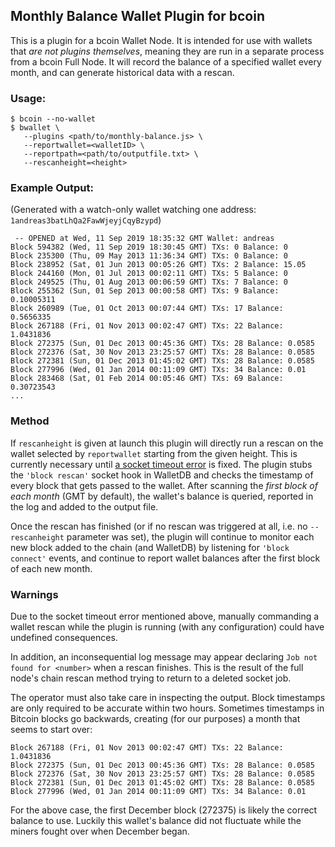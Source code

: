 ## Monthly Balance Wallet Plugin for bcoin

This is a plugin for a bcoin Wallet Node. It is intended for use with wallets
that _are not plugins themselves_, meaning they are run in a separate process
from a bcoin Full Node. It will record the balance of a specified wallet every
month, and can generate historical data with a rescan.

### Usage:

```
$ bcoin --no-wallet
$ bwallet \
   --plugins <path/to/monthly-balance.js> \
   --reportwallet=<walletID> \
   --reportpath=<path/to/outputfile.txt> \
   --rescanheight=<height>
```

### Example Output:

(Generated with a watch-only wallet watching one address:
`1andreas3batLhQa2FawWjeyjCqyBzypd`)

```
 -- OPENED at Wed, 11 Sep 2019 18:35:32 GMT Wallet: andreas
Block 594382 (Wed, 11 Sep 2019 18:30:45 GMT) TXs: 0 Balance: 0
Block 235300 (Thu, 09 May 2013 11:36:34 GMT) TXs: 0 Balance: 0
Block 238952 (Sat, 01 Jun 2013 00:05:26 GMT) TXs: 2 Balance: 15.05
Block 244160 (Mon, 01 Jul 2013 00:02:11 GMT) TXs: 5 Balance: 0
Block 249525 (Thu, 01 Aug 2013 00:06:59 GMT) TXs: 7 Balance: 0
Block 255362 (Sun, 01 Sep 2013 00:00:58 GMT) TXs: 9 Balance: 0.10005311
Block 260989 (Tue, 01 Oct 2013 00:07:44 GMT) TXs: 17 Balance: 0.5656335
Block 267188 (Fri, 01 Nov 2013 00:02:47 GMT) TXs: 22 Balance: 1.0431836
Block 272375 (Sun, 01 Dec 2013 00:45:36 GMT) TXs: 28 Balance: 0.0585
Block 272376 (Sat, 30 Nov 2013 23:25:57 GMT) TXs: 28 Balance: 0.0585
Block 272381 (Sun, 01 Dec 2013 01:45:02 GMT) TXs: 28 Balance: 0.0585
Block 277996 (Wed, 01 Jan 2014 00:11:09 GMT) TXs: 34 Balance: 0.01
Block 283468 (Sat, 01 Feb 2014 00:05:46 GMT) TXs: 69 Balance: 0.30723543
...
```

### Method

If `rescanheight` is given at launch this plugin will directly run a rescan on
the wallet selected by `reportwallet` starting from the given height.
This is currently necessary until
[a socket timeout error](https://github.com/bcoin-org/bcoin/issues/842)
is fixed. The plugin stubs the `'block rescan'` socket hook in WalletDB and
checks the timestamp of every block that gets passed to the wallet. After
scanning the _first block of each month_ (GMT by default), the wallet's
balance is queried, reported in the log and added to the output file.

Once the rescan has finished (or if no rescan was triggered at all, i.e. no
`--rescanheight` parameter was set), the plugin will continue to monitor each
new block added to the chain (and WalletDB) by listening for `'block connect'`
events, and continue to report wallet balances after the first block of each new
month.

### Warnings

Due to the socket timeout error mentioned above, manually commanding a wallet
rescan while the plugin is running (with any configuration) could have undefined
consequences.

In addition, an inconsequential log message may appear declaring
`Job not found for <number>` when a rescan finishes. This is the result of the
full node's chain rescan method trying to return to a deleted socket job.

The operator must also take care in inspecting the output. Block timestamps are
only required to be accurate within two hours. Sometimes timestamps
in Bitcoin blocks go backwards, creating (for our purposes) a month that seems
to start over:

```
Block 267188 (Fri, 01 Nov 2013 00:02:47 GMT) TXs: 22 Balance: 1.0431836
Block 272375 (Sun, 01 Dec 2013 00:45:36 GMT) TXs: 28 Balance: 0.0585
Block 272376 (Sat, 30 Nov 2013 23:25:57 GMT) TXs: 28 Balance: 0.0585
Block 272381 (Sun, 01 Dec 2013 01:45:02 GMT) TXs: 28 Balance: 0.0585
Block 277996 (Wed, 01 Jan 2014 00:11:09 GMT) TXs: 34 Balance: 0.01
```

For the above case, the first December block (272375) is likely the correct
balance to use. Luckily this wallet's balance did not fluctuate while the miners
fought over when December began.
